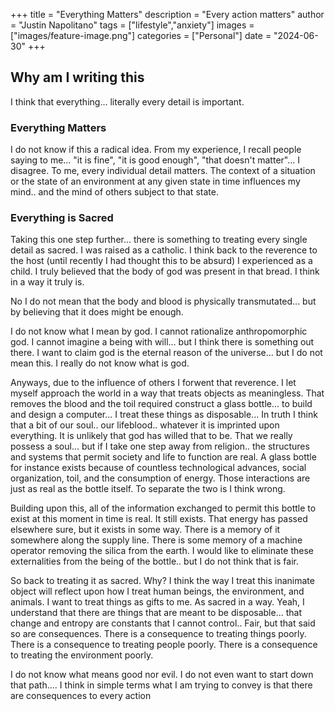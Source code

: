 +++
title =  "Everything Matters"
description = "Every action matters"
author = "Justin Napolitano"
tags = ["lifestyle","anxiety"]
images = ["images/feature-image.png"]
categories = ["Personal"]
date = "2024-06-30"
+++


## Why am I writing this

I think that everything... literally every detail is important.

### Everything Matters

I do not know if this a radical idea. From my experience, I recall people saying to me... "it is fine", "it is good enough", "that doesn't matter"... I disagree.  To me, every individual detail matters. The context of a situation or the state of an environment at any given state in time influences my mind.. and the mind of others subject to that state. 

### Everything is Sacred

Taking this one step further... there is something to treating every single detail as sacred.  I was raised as a catholic.  I think back to the reverence to the host (until recently I had thought this to be absurd) I experienced as a child.  I truly believed that the body of god was present in that bread. I think in a way it truly is.  

No I do not mean that the body and blood is physically transmutated... but by believing that it does might be enough. 

I do not know what I mean by god. I cannot rationalize anthropomorphic god. I cannot imagine a being with will... but I think there is something out there. I want to claim god is the eternal reason of the universe... but I do not mean this. I really do not know what is god.  

Anyways, due to the influence of others I forwent that reverence. I let myself approach the world in a way that treats objects as meaningless. That removes the blood and the toil required construct a glass bottle... to build and design a computer... I treat these things as disposable... In truth I think that a bit of our soul.. our lifeblood.. whatever it is imprinted upon everything. It is unlikely that god has willed that to be. That we really possess a soul... but if I take one step away from religion.. the structures and systems that permit society and life to function are real.  A glass bottle for instance exists because of countless technological advances, social organization, toil, and the consumption of energy. Those interactions are just as real as the bottle itself. To separate the two is I think wrong.

Building upon this, all of the information exchanged to permit this bottle to exist at this moment in time is real. It still exists. That energy has passed elsewhere sure, but it exists in some way. There is a memory of it somewhere along the supply line.  There is some memory of a machine operator removing the silica from the earth.  I would like to eliminate these externalities from the being of the bottle.. but I do not think that is fair.  

So back to treating it as sacred. Why? I think the way I treat this inanimate object will reflect upon how I treat human beings, the environment, and animals.  I want to treat things as gifts to me. As sacred in a way. Yeah, I understand that there are things that are meant to be disposable... that change and entropy are constants that I cannot control.. Fair, but that said so are consequences. There is a consequence to treating things poorly. There is a consequence to treating people poorly.  There is a consequence to treating the environment poorly.

I do not know what means good nor evil. I do not even want to start down that path.... I think in simple terms what I am trying to convey is that there are consequences to every action
